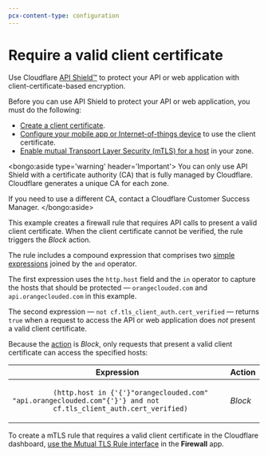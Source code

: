 ```yaml
---
pcx-content-type: configuration
---
```


# Require a valid client certificate

Use Cloudflare [API Shield™](https://developers.cloudflare.com/firewall/cf-firewall-rules/api-shield) to protect your API or web application with client-certificate-based encryption.

Before you can use API Shield to protect your API or web application, you must do the following:

- [Create a client certificate](https://developers.cloudflare.com/ssl/client-certificates/create-a-client-certificate).
- [Configure your mobile app or Internet-of-things device](https://developers.cloudflare.com/ssl/client-certificates/configure-your-mobile-app-or-iot-device) to use the client certificate.
- [Enable mutual Transport Layer Security (mTLS) for a host](https://developers.cloudflare.com/ssl/client-certificates/enable-mtls) in your zone.

<bongo:aside type='warning' header='Important'>
You can only use API Shield with a certificate authority (CA) that is fully managed by Cloudflare. Cloudflare generates a unique CA for each zone.

If you need to use a different CA, contact a Cloudflare Customer Success Manager.
</bongo:aside>

This example creates a firewall rule that requires API calls to present a valid client certificate. When the client certificate cannot be verified, the rule triggers the _Block_ action.

The rule includes a compound expression that comprises two [simple expressions](/cf-firewall-rules/fields-and-expressions#simple-expressions) joined by the `and` operator.

The first expression uses the `http.host` field and the `in` operator to capture the hosts that should be protected — `orangeclouded.com` and `api.orangeclouded.com` in this example.

The second expression — `not cf.tls_client_auth.cert_verified` — returns `true` when a request to access the API or web application does _not_ present a valid client certificate.

Because the [action](/cf-firewall-rules/actions) is _Block_, only requests that present a valid client certificate can access the specified hosts:

<table>
  <thead>
    <tr>
      <th>Expression</th>
      <th>Action</th>
    </tr>
  </thead>
  <tbody>
    <tr>
      <td>
        <code>
          (http.host in {'{'}"orangeclouded.com" "api.orangeclouded.com"{'}'} and not
          cf.tls_client_auth.cert_verified)
        </code>
      </td>
      <td>
        <em>Block</em>
      </td>
    </tr>
  </tbody>
</table>

To create a mTLS rule that requires a valid client certificate in the Cloudflare dashboard, [use the Mutual TLS Rule interface](/cf-dashboard/create-mtls-rule#use-the-mutual-tls-rule-interface) in the **Firewall** app.
